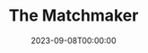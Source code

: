 ---
title: The Matchmaker
date: 2023-09-08T00:00:00
opening_date: 1961-09-29
closing_date: 1961-10-07
layout: productions
playbill:
Theatre: Theatre Jacksonville
Venue: Little Theatre
cast:
- Horace Vandergelder: Harrold Edris
- Ambrose Kemper: Jim Dudley
- Joe Scanlan: Warren Zundell
- Gertrude: Ellen Black
- Cornelius Hackl: Ron Dobrin
- Ermengarde: Diane Shackleton
- Malachi Stack: Joe Hyde
- Mrs. Levi: Gerri Turbow
- Barnaby Tucker: Bruce Henn
- Mrs. Molloy: Elise Hallowes
- Minnie Fay: Claire Zundell
- A Cabman: Wallace Hannon
- Rudolf: Jim Hicken
- August: Tom Thornhill
- Miss Flora Van Huysen: Kathryn Martin
- Her Cook: Mary Thornhill
- A Musician: Robert Sansone
crew:
- Director: George Ballis
- Set Designer: Ben Jones
- Scenic Art: Bob Krell
- Technical Work: Pete House
- Stage Manager: Ira Fink
- Assistant Stage Manager: Ellen Black
- Lighting:
  - Chase Ambler
  - Ellen Black
- Sound:
  - Tom Markham
  - Ron Johnson
- Costumes:
  - Frank Ridge
  - Daisy Robinson
- Properties:
  - Helen Cochran
  - Dave Adams
  - Esther Barnes
  - Ferguson Barnes
  - Sue Black
  - Marie Louise Burns
  - Gladys Dale
  - Doris Edwards
  - Beverly Fink
  - Betty Foran
  - Merlene Gallaway
  - Mardie Kelly
  - Bill Milton
  - Edythe Price
  - Marge Rocca
  - Lynn Shinberg
  - Lois Taylor
  - Gayle Swymer
  - Jean Charles
  - Jack Broughton
- Make-Up:
  - Jane Porter
  - Peggy Gift
  - Anna Chiasson
  - Trudi Johnston
  - Rose Marie Regero
  - Maude Hecht
  - Penny Hecht
  - Bill Gibbs
  - Elmo Lehman
- Scenery:
  - Mike Comer
  - Galdys Dale
  - Bunni Thornhill
  - Jean Charles
  - Thelma Mayeron
  - Peggy Miller
  - Ellen Black
  - Tom Thornhill
  - Mary Thornhill
  - Marion Cooner
  - Frank Ridge
  - Louise Freeman
  - Charlie Sheirer
  - Jack Broughton
  - Peggy Gift
  - Happy Gift
  - Susie Gift
  - Charles Cleghorn, Jr.
  - Roger Smith
  - Trudi Johnston
  - Ira Fink
  - Dixie Cohen
  - Will Wasson
  - Roby Robson
  - Helen Cochran
  - Rik Snyder
  - Paul Galloway
  - Jack Brawley
  - Al Pinan
  - Beverly Fink
  - Marge Rocco
  - Frances Jeffrey
  - Thomas Felder
  - Gerri Turbow
  - Virginia Popwell
  - Del Popwell
  - Wade Popwell
  - Brent Turbow
  - Ellis Barnert
  - Frank Oliva
  - Edythe Price
  - Jeane Marlow
  - Peggy Coll
  - Margaret Hawkins
  - Bruce Henn
  - Chase Ambler
  - Bob Krell
  - Pat Garden
  - Sue Black
  - Evelyn Berlow
  - Pete House
  - Joanne House
  - Tom Markham
  - Judith Jett
  - Mardie Kelly
  - Ron Johnson
  - Ed Heist, Jr.
  - Hope Bayes
  - Terry McFarlane
  - Tom Bruce
  - Bob Middleton
- Program Cover: Bob Krell
---